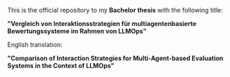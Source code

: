This is the official repository to my **Bachelor thesis** with the following title: 

**"Vergleich von Interaktionsstrategien für multiagentenbasierte Bewertungssysteme im Rahmen von LLMOps"**

English translation: 

**"Comparison of Interaction Strategies for Multi-Agent-based Evaluation Systems in the Context of LLMOps"**